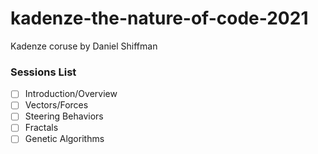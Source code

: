 # kadenze-the-nature-of-code-2021
Kadenze coruse by Daniel Shiffman


### Sessions List

- [ ] Introduction/Overview
- [ ] Vectors/Forces
- [ ] Steering Behaviors
- [ ] Fractals
- [ ] Genetic Algorithms
